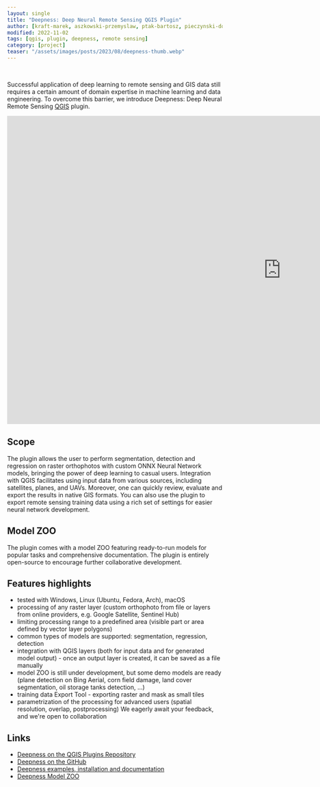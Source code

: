 ```yaml
---
layout: single
title: "Deepness: Deep Neural Remote Sensing QGIS Plugin"
author: [kraft-marek, aszkowski-przemyslaw, ptak-bartosz, pieczynski-dominik]
modified: 2022-11-02
tags: [qgis, plugin, deepness, remote sensing]
category: [project]
teaser: "/assets/images/posts/2023/08/deepness-thumb.webp"
---
```

<BR>

Successful application of deep learning to remote sensing and GIS data still requires a certain amount of domain expertise in machine learning and data engineering. To overcome this barrier, we introduce Deepness: Deep Neural Remote Sensing [QGIS](https://qgis.org/pl/site/) plugin.

<iframe width="1280" height="720" src="https://www.youtube.com/embed/RCr_ULHHc8A" title="YouTube video player" frameborder="0" allow="accelerometer; autoplay; clipboard-write; encrypted-media; gyroscope; picture-in-picture" allowfullscreen></iframe>


## Scope

The plugin allows the user to perform segmentation, detection and regression on raster orthophotos with custom ONNX Neural Network models, bringing the power of deep learning to casual users. Integration with QGIS facilitates using input data from various sources, including satellites, planes, and UAVs. Moreover, one can quickly review, evaluate and export the results in native GIS formats. You can also use the plugin to export remote sensing training data using a rich set of settings for easier neural network development.

## Model ZOO

The plugin comes with a model ZOO featuring ready-to-run models for popular tasks and comprehensive documentation. The plugin is entirely open-source to encourage further collaborative development.

## Features highlights
- tested with Windows, Linux (Ubuntu, Fedora, Arch), macOS
- processing of any raster layer (custom orthophoto from file or layers from online providers, e.g. Google Satellite, Sentinel Hub)
- limiting processing range to a predefined area (visible part or area defined by vector layer polygons)
- common types of models are supported: segmentation, regression, detection
- integration with QGIS layers (both for input data and for generated model output) - once an output layer is created, it can be saved as a file manually
- model ZOO is still under development, but some demo models are ready (plane detection on Bing Aerial, corn field damage, land cover segmentation, oil storage tanks detection, ...)
- training data Export Tool - exporting raster and mask as small tiles
- parametrization of the processing for advanced users (spatial resolution, overlap, postprocessing)
We eagerly await your feedback, and we're open to collaboration

## Links

- [Deepness on the QGIS Plugins Repository](https://plugins.qgis.org/plugins/deepness/)
- [Deepness on the GitHub](https://github.com/PUTvision/qgis-plugin-deepness)
- [Deepness examples, installation and documentation](https://qgis-plugin-deepness.readthedocs.io/en/latest/)
- [Deepness Model ZOO](https://github.com/PUTvision/qgis-plugin-deepness/blob/devel/docs/source/main/model_zoo/MODEL_ZOO.md)

